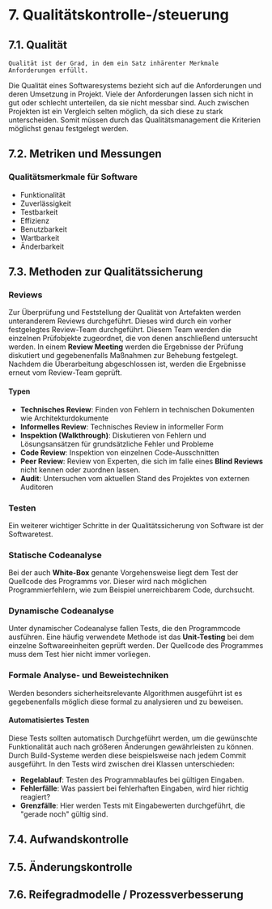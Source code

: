 # 7. Qualitätskontrolle-/steuerung
## 7.1. Qualität

`Qualität ist der Grad, in dem ein Satz inhärenter Merkmale
Anforderungen erfüllt.`

Die Qualität eines Softwaresystems bezieht sich auf die Anforderungen und deren Umsetzung in Projekt.
Viele der Anforderungen lassen sich nicht in gut oder schlecht unterteilen, da sie nicht messbar sind.
Auch zwischen Projekten ist ein Vergleich selten möglich, da sich diese zu stark unterscheiden.
Somit müssen durch das Qualitätsmanagement die Kriterien möglichst genau festgelegt werden.



## 7.2. Metriken und Messungen

### Qualitätsmerkmale für Software
- Funktionalität
- Zuverlässigkeit
- Testbarkeit
- Effizienz
- Benutzbarkeit
- Wartbarkeit
- Änderbarkeit

## 7.3. Methoden zur Qualitätssicherung

### Reviews

Zur Überprüfung und Feststellung der Qualität von Artefakten werden unteranderem Reviews durchgeführt.
Dieses wird durch ein vorher festgelegtes Review-Team durchgeführt.
Diesem Team werden die einzelnen Prüfobjekte zugeordnet, die von denen anschließend untersucht werden.
In einem **Review Meeting** werden die Ergebnisse der Prüfung diskutiert und gegebenenfalls Maßnahmen zur Behebung festgelegt.
Nachdem die Überarbeitung abgeschlossen ist, werden die Ergebnisse erneut vom Review-Team geprüft.

#### Typen

- **Technisches Review**: Finden von Fehlern in technischen Dokumenten wie Architekturdokumente
- **Informelles Review**: Technisches Review in informeller Form
- **Inspektion (Walkthrough)**: Diskutieren von Fehlern und Lösungsansätzen für grundsätzliche Fehler und Probleme
- **Code Review**: Inspektion von einzelnen Code-Ausschnitten
- **Peer Review**: Review von Experten, die sich im falle eines **Blind Reviews** nicht kennen oder zuordnen lassen.
- **Audit**: Untersuchen vom aktuellen Stand des Projektes von externen Auditoren

### Testen

Ein weiterer wichtiger Schritte in der Qualitätssicherung von Software ist der Softwaretest.

### Statische Codeanalyse

Bei der auch **White-Box** genante Vorgehensweise liegt dem Test der Quellcode des Programms vor.
Dieser wird nach möglichen Programmierfehlern, wie zum Beispiel unerreichbarem Code, durchsucht.

### Dynamische Codeanalyse

Unter dynamischer Codeanalyse fallen Tests, die den Programmcode ausführen.
Eine häufig verwendete Methode ist das **Unit-Testing** bei dem einzelne Softwareeinheiten geprüft werden.
Der Quellcode des Programmes muss dem Test hier nicht immer vorliegen.

### Formale Analyse- und Beweistechniken

Werden besonders sicherheitsrelevante Algorithmen ausgeführt ist es gegebenenfalls möglich diese formal zu analysieren und zu beweisen.

#### Automatisiertes Testen

Diese Tests sollten automatisch Durchgeführt werden, um die gewünschte Funktionalität auch nach größeren Änderungen gewährleisten zu können.
Durch Build-Systeme werden diese beispielsweise nach jedem Commit ausgeführt.
In den Tests wird zwischen drei Klassen unterschieden:

- **Regelablauf**: Testen des Programmablaufes bei gültigen Eingaben.
- **Fehlerfälle**: Was passiert bei fehlerhaften Eingaben, wird hier richtig reagiert?
- **Grenzfälle**: Hier werden Tests mit Eingabewerten durchgeführt, die "gerade noch" gültig sind. 

## 7.4. Aufwandskontrolle
## 7.5. Änderungskontrolle
## 7.6. Reifegradmodelle / Prozessverbesserung
